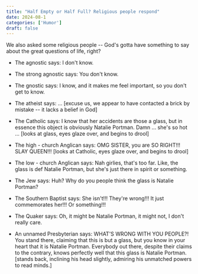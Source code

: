 ```yaml
---
title: "Half Empty or Half Full? Religious people respond"
date: 2024-08-1
categories: ['Humor']
draft: false
---
```


We also asked some religious people -- God's gotta have something to say about the great questions of life, right?

* The agnostic says: I don't know.

* The strong agnostic says: You don't know.

* The gnostic says: I know, and it makes me feel important, so you don't get to know.

* The atheist says: ... [excuse us, we appear to have contacted a brick by mistake -- it lacks a belief in God]

* The Catholic says: I know that her accidents are those a glass, but in essence this object is obviously Natalie Portman. Damn ... she's so hot ... [looks at glass, eyes glaze over, and begins to drool]

* The high - church Anglican says: OMG SISTER, you are SO RIGHT!!! SLAY QUEEN!!! [looks at Catholic, eyes glaze over, and begins to drool]

* The low - church Anglican says: Nah girlies, that's too far. Like, the glass is def Natalie Portman, but she's just there in spirit or something.

* The Jew says: Huh? Why do you people think the glass is Natalie Portman?

* The Southern Baptist says: She isn't!!! They're wrong!!! It just commemorates her!!! Or something!!!

* The Quaker says: Oh, it might be Natalie Portman, it might not, I don't really care.

* An unnamed Presbyterian says: WHAT'S WRONG WITH YOU PEOPLE?! You stand there, claiming that this is but a glass, but you know in your heart that it is Natalie Portman. Everybody out there, despite their claims to the contrary, knows perfectly well that this glass is Natalie Portman. [stands back, inclining his head slightly, admiring his unmatched powers to read minds.]


